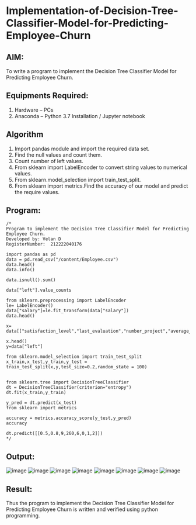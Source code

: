 # Implementation-of-Decision-Tree-Classifier-Model-for-Predicting-Employee-Churn

## AIM:
To write a program to implement the Decision Tree Classifier Model for Predicting Employee Churn.

## Equipments Required:
1. Hardware – PCs
2. Anaconda – Python 3.7 Installation / Jupyter notebook

## Algorithm
1. Import pandas module and import the required data set.
2. Find the null values and count them.
3. Count number of left values.
4. From sklearn import LabelEncoder to convert string values to numerical values.
5. From sklearn.model_selection import train_test_split.
6. From sklearn import metrics.Find the accuracy of our model and predict the require values.

## Program:
```
/*
Program to implement the Decision Tree Classifier Model for Predicting Employee Churn.
Developed by: Velan D
RegisterNumber:  212222040176

import pandas as pd
data = pd.read_csv("/content/Employee.csv")
data.head()
data.info()

data.isnull().sum()

data["left"].value_counts

from sklearn.preprocessing import LabelEncoder
le= LabelEncoder()
data["salary"]=le.fit_transform(data["salary"])
data.head()

x= data[["satisfaction_level","last_evaluation","number_project","average_montly_hours","time_spend_company","Work_accident","promotion_last_5years","salary"]]

x.head()
y=data["left"]

from sklearn.model_selection import train_test_split
x_train,x_test,y_train,y_test = train_test_split(x,y,test_size=0.2,random_state = 100)


from sklearn.tree import DecisionTreeClassifier
dt = DecisionTreeClassifier(criterion="entropy")
dt.fit(x_train,y_train)

y_pred = dt.predict(x_test)
from sklearn import metrics

accuracy = metrics.accuracy_score(y_test,y_pred)
accuracy

dt.predict([[0.5,0.8,9,260,6,0,1,2]])
*/
```

## Output:
![image](https://github.com/VELANDHANANJAYAN/Implementation-of-Decision-Tree-Classifier-Model-for-Predicting-Employee-Churn/assets/119405038/e93c01c7-cf39-4650-b80b-f8fc2d78b284)
![image](https://github.com/VELANDHANANJAYAN/Implementation-of-Decision-Tree-Classifier-Model-for-Predicting-Employee-Churn/assets/119405038/2e17d6d6-fe06-45b9-844f-19caf6376b02)
![image](https://github.com/VELANDHANANJAYAN/Implementation-of-Decision-Tree-Classifier-Model-for-Predicting-Employee-Churn/assets/119405038/07fe46c6-545c-4476-8020-21c10917e447)
![image](https://github.com/VELANDHANANJAYAN/Implementation-of-Decision-Tree-Classifier-Model-for-Predicting-Employee-Churn/assets/119405038/5d4b790c-9d52-4aed-9380-71c16d822955)
![image](https://github.com/VELANDHANANJAYAN/Implementation-of-Decision-Tree-Classifier-Model-for-Predicting-Employee-Churn/assets/119405038/ebc57a39-8df7-4f79-b81e-b61d12107c45)
![image](https://github.com/VELANDHANANJAYAN/Implementation-of-Decision-Tree-Classifier-Model-for-Predicting-Employee-Churn/assets/119405038/2000bb28-270b-4f3c-bbc0-5d297456e1e8)
![image](https://github.com/VELANDHANANJAYAN/Implementation-of-Decision-Tree-Classifier-Model-for-Predicting-Employee-Churn/assets/119405038/793ac355-bd48-4ed8-bc25-60b787a6f9e1)
![image](https://github.com/VELANDHANANJAYAN/Implementation-of-Decision-Tree-Classifier-Model-for-Predicting-Employee-Churn/assets/119405038/82601c53-c7ca-499e-b312-0629e30d137d)


## Result:
Thus the program to implement the  Decision Tree Classifier Model for Predicting Employee Churn is written and verified using python programming.
